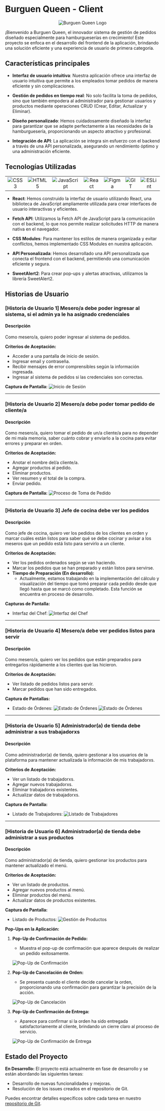 # Burguen Queen - Client

<p align="center">
  <img src="./src/componentes/Login/images/logo_bq.png" alt="Burguen Queen Logo">
</p>

¡Bienvenido a Burguen Queen, el innovador sistema de gestión de pedidos diseñado especialmente para hamburgueserías en crecimiento! Este proyecto se enfoca en el desarrollo del frontend de la aplicación, brindando una solución eficiente y una experiencia de usuario de primera categoría.

## Características principales

- **Interfaz de usuario intuitiva**:  Nuestra aplicación ofrece una interfaz de usuario intuitiva que permite a los empleados tomar pedidos de manera eficiente y sin complicaciones.

- **Gestión de pedidos en tiempo real**: No solo facilita la toma de pedidos, sino que también empodera al administrador para gestionar usuarios y productos mediante operaciones CRUD (Crear, Editar, Actualizar y Eliminar).

- **Diseño personalizado**: Hemos cuidadosamente diseñado la interfaz para garantizar que se adapte perfectamente a las necesidades de la hamburguesería, proporcionando un aspecto atractivo y profesional.

- **Integración de API**:  La aplicación se integra sin esfuerzo con el backend a través de una API personalizada, asegurando un rendimiento óptimo y una administración eficiente.

## Tecnologías Utilizadas

<table>
  <tr>
    <td align="center">
      <img src="https://img.shields.io/badge/css3-%231572B6.svg?style=plastic&logo=css3&logoColor=white" alt="CSS3">
    </td>
    <td align="center">
      <img src="https://img.shields.io/badge/html5-%23E34F26.svg?style=plastic&logo=html5&logoColor=white" alt="HTML5">
    </td>
    <td align="center">
      <img src="https://img.shields.io/badge/javascript-%23323330.svg?style=plastic&logo=javascript&logoColor=%23F7DF1E" alt="JavaScript">
    </td>
    <td align="center">
      <img src="https://img.shields.io/badge/react-%2320232a.svg?style=plastic&logo=react&logoColor=%2361DAFB" alt="React">
    </td>
    <td align="center">
      <img src="https://img.shields.io/badge/figma-%23F24E1E.svg?style=plastic&logo=figma&logoColor=white" alt="Figma">
    </td>
    <td align="center">
      <img src="https://img.shields.io/badge/Git-fc6d26?style=plastic&logo=git&logoColor=white" alt="GIT">
    </td>
    <td align="center">
      <img src="https://img.shields.io/badge/ESLint-4B3263?style=plastic&logo=eslint&logoColor=white" alt="ESLint">
    </td>
  </tr>
</table>


- **React**: Hemos construido la interfaz de usuario utilizando React, una biblioteca de JavaScript ampliamente utilizada para crear interfaces de usuario interactivas y eficientes.

- **Fetch API**: Utilizamos la Fetch API de JavaScript para la comunicación con el backend, lo que nos permite realizar solicitudes HTTP de manera nativa en el navegador.

- **CSS Modules**: Para mantener los estilos de manera organizada y evitar conflictos, hemos implementado CSS Modules en nuestra aplicación.

- **API Personalizada**: Hemos desarrollado una API personalizada que conecta el frontend con el backend, permitiendo una comunicación eficiente y segura.

- **SweetAlert2**: Para crear pop-ups y alertas atractivas, utilizamos la librería SweetAlert2.

## Historias de Usuario

### [Historia de Usuario 1] Mesero/a debe poder ingresar al sistema, si el admin ya le ha asignado credenciales

#### Descripción

Como mesero/a, quiero poder ingresar al sistema de pedidos.

**Criterios de Aceptación:**
- Acceder a una pantalla de inicio de sesión.
- Ingresar email y contraseña.
- Recibir mensajes de error comprensibles según la información ingresada.
- Ingresar al sistema de pedidos si las credenciales son correctas.

**Captura de Pantalla:**
![Inicio de Sesión](./src/images/bq2.png)

---

### [Historia de Usuario 2] Mesero/a debe poder tomar pedido de cliente/a

#### Descripción

Como mesero/a, quiero tomar el pedido de un/a cliente/a para no depender de mi mala memoria, saber cuánto cobrar y enviarlo a la cocina para evitar errores y preparar en orden.

**Criterios de Aceptación:**
- Anotar el nombre del/a cliente/a.
- Agregar productos al pedido.
- Eliminar productos.
- Ver resumen y el total de la compra.
- Enviar pedido.

**Captura de Pantalla:**
![Proceso de Toma de Pedido](./src/images/bq.png)

---

### [Historia de Usuario 3] Jefe de cocina debe ver los pedidos

#### Descripción

Como jefe de cocina, quiero ver los pedidos de los clientes en orden y marcar cuáles están listos para saber qué se debe cocinar y avisar a los meseros que un pedido está listo para servirlo a un cliente.

**Criterios de Aceptación:**
- Ver los pedidos ordenados según se van haciendo.
- Marcar los pedidos que se han preparado y están listos para servirse.
- **Tiempo de Preparación (En desarrollo):**
   - Actualmente, estamos trabajando en la implementación del cálculo y visualización del tiempo que tomó preparar cada pedido desde que llegó hasta que se marcó como completado. Esta función se encuentra en proceso de desarrollo.

**Capturas de Pantalla:**
- Interfaz del Chef: ![Interfaz del Chef](./src/images/bqKitchen.png)

---

### [Historia de Usuario 4] Mesero/a debe ver pedidos listos para servir

#### Descripción

Como mesero/a, quiero ver los pedidos que están preparados para entregarlos rápidamente a los clientes que las hicieron.

**Criterios de Aceptación:**
- Ver listado de pedidos listos para servir.
- Marcar pedidos que han sido entregados.

**Captura de Pantallas:**
- Estado de Órdenes: ![Estado de Órdenes](./src/images/bqOrdenes.png)
![Estado de Órdenes](./src/images/bqStatus.png)


---

### [Historia de Usuario 5] Administrador(a) de tienda debe administrar a sus trabajadorxs

#### Descripción

Como administrador(a) de tienda, quiero gestionar a los usuarios de la plataforma para mantener actualizada la información de mis trabajadorxs.

**Criterios de Aceptación:**
- Ver un listado de trabajadorxs.
- Agregar nuevos trabajadorxs.
- Eliminar trabajadorxs existentes.
- Actualizar datos de trabajadorxs.


**Captura de Pantalla:**
- Listado de Trabajadores: ![Listado de Trabajadores](./src/images/bqUser.png)

---

### [Historia de Usuario 6] Administrador(a) de tienda debe administrar a sus productos

#### Descripción

Como administrador(a) de tienda, quiero gestionar los productos para mantener actualizado el menú.

**Criterios de Aceptación:**
- Ver un listado de productos.
- Agregar nuevos productos al menú.
- Eliminar productos del menú.
- Actualizar datos de productos existentes.


**Captura de Pantalla:**
- Listado de Productos: ![Gestión de Productos](./src/images/bq3.png)


**Pop-Ups en la Aplicación:**

1. **Pop-Up de Confirmación de Pedido:**
   - Muestra el pop-up de confirmación que aparece después de realizar un pedido exitosamente.

   ![Pop-Up de Confirmación](./src/images/bq4.png)

2. **Pop-Up de Cancelación de Orden:**
   - Se presenta cuando el cliente decide cancelar la orden, proporcionando una confirmación para garantizar la precisión de la acción.

   ![Pop-Up de Cancelación](./src/images/bqCancel.png)

3. **Pop-Up de Confirmación de Entrega:**
   - Aparece para confirmar si la orden ha sido entregada satisfactoriamente al cliente, brindando un cierre claro al proceso de servicio.

   ![Pop-Up de Confirmación de Entrega](./src/images/bqConfirm.png)



## Estado del Proyecto

**En Desarrollo:**
El proyecto está actualmente en fase de desarrollo y se están abordando las siguientes tareas:

- Desarrollo de nuevas funcionalidades y mejoras.
- Resolución de los issues creados en el repositorio de Git.

Puedes encontrar detalles específicos sobre cada tarea en nuestro [repositorio de Git](https://github.com/Yennyferjp/Burger-Queen-App/issues).

